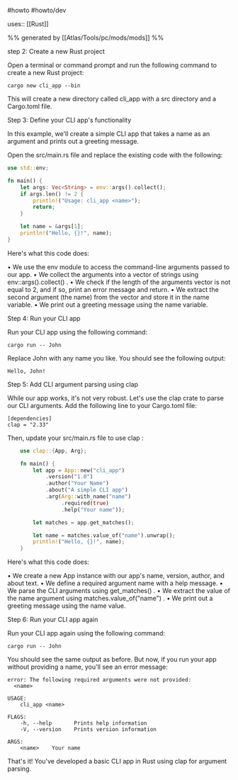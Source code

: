 #howto #howto/dev 

uses:: [[Rust]]

%% generated by [[Atlas/Tools/pc/mods/mods]] %%

step 2: Create a new Rust project

  Open a terminal or command prompt and run the following command to create a new
  Rust project:

    cargo new cli_app --bin

  This will create a new directory called  cli_app  with a  src  directory and a
  Cargo.toml  file.

  Step 3: Define your CLI app's functionality

  In this example, we'll create a simple CLI app that takes a name as an argument
  and prints out a greeting message.

  Open the  src/main.rs  file and replace the existing code with the following:

```rust
use std::env;

fn main() {
	let args: Vec<String> = env::args().collect();
	if args.len() != 2 {
		println!("Usage: cli_app <name>");
		return;
	}

	let name = &args[1];
	println!("Hello, {}!", name);
}
```
  
  Here's what this code does:

  • We use the  env  module to access the command-line arguments passed to our app.
  • We collect the arguments into a vector of strings using  env::args().collect() .
  • We check if the length of the arguments vector is not equal to 2, and if so,
  print an error message and return.
  • We extract the second argument (the name) from the vector and store it in the
  name  variable.
  • We print out a greeting message using the  name  variable.

  Step 4: Run your CLI app

  Run your CLI app using the following command:

    cargo run -- John

  Replace  John  with any name you like. You should see the following output:

    Hello, John!

  Step 5: Add CLI argument parsing using clap

  While our app works, it's not very robust. Let's use the  clap  crate to parse
  our CLI arguments. Add the following line to your  Cargo.toml  file:

    [dependencies]
    clap = "2.33"

  Then, update your  src/main.rs  file to use  clap :

```rust
    use clap::{App, Arg};

    fn main() {
        let app = App::new("cli_app")
            .version("1.0")
            .author("Your Name")
            .about("A simple CLI app")
            .arg(Arg::with_name("name")
                 .required(true)
                 .help("Your name"));

        let matches = app.get_matches();

        let name = matches.value_of("name").unwrap();
        println!("Hello, {}!", name);
    }
```
  
  Here's what this code does:

  • We create a new  App  instance with our app's name, version, author, and about
  text.
  • We define a required argument  name  with a help message.
  • We parse the CLI arguments using  get_matches() .
  • We extract the value of the  name  argument using  matches.value_of("name") .
  • We print out a greeting message using the  name  value.

  Step 6: Run your CLI app again

  Run your CLI app again using the following command:

    cargo run -- John

  You should see the same output as before. But now, if you run your app without
  providing a name, you'll see an error message:

    error: The following required arguments were not provided:
      <name>

    USAGE:
        cli_app <name>

    FLAGS:
        -h, --help       Prints help information
        -V, --version    Prints version information

    ARGS:
        <name>    Your name

  That's it! You've developed a basic CLI app in Rust using  clap  for argument
  parsing.